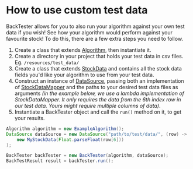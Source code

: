 # How to use custom test data

BackTester allows for you to also run your
algorithm against your own test data if you
wish! See how your algorithm would perform
against your favourite stock! To do this, 
there are a few extra steps you need to follow.

1. Create a class that extends
   [Algorithm](/src/main/java/com/samkelsey/backtester/Algorithm.java),
   then instantiate it.
2. Create a directory in your project that holds 
   your test data in csv files. Eg.
   `/resources/test_data/`
3. Create a class that extends [StockData](/src/main/java/com/samkelsey/backtester/dto/StockData.java)
   and contains all the stock data fields you'd
   like your algorithm to use from your test
   data.
4. Construct an instance of [DataSource](/src/main/java/com/samkelsey/backtester/service/DataSource.java), 
   passing both an implementation of [StockDataMapper](/src/main/java/com/samkelsey/backtester/dto/mapper/StockDataMapper.java)
   and the paths to your desired test data
   files as arguments *(in the example below, we use
   a lambda implementation of StockDataMapper.
   It only requires the data from the 6th index
   row in our test data. Yours might require
   multiple columns of data)*.
5. Instantiate a BackTester object and call the
   `run()` method on it, to get your results.
```java
Algorithm algorithm = new ExampleAlgorithm();
DataSource dataSource = new DataSource("path/to/test/data/", (row) ->
    new MyStockData(Float.parseFloat(row[6]))
);

BackTester backTester = new BackTester(algorithm, dataSource);
BackTestResult result = backTester.run();
```
